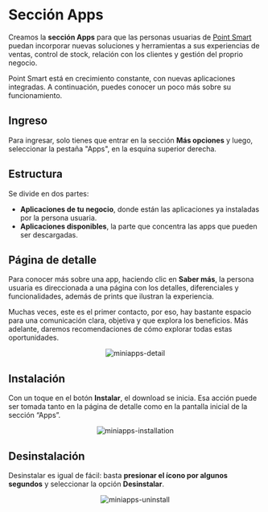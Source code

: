 # Sección Apps

Creamos la **sección Apps** para que las personas usuarias de [Point Smart](/developers/es/docs/mp-point/integration-configuration/integrate-with-pdv/introduction) puedan incorporar nuevas soluciones y herramientas a sus experiencias de ventas, control de stock, relación con los clientes y gestión del proprio negocio.

Point Smart está en crecimiento constante, con nuevas aplicaciones integradas. A continuación, puedes conocer un poco más sobre su funcionamiento.

## Ingreso

Para ingresar, solo tienes que entrar en la sección **Más opciones** y luego, seleccionar la pestaña "Apps", en la esquina superior derecha.

## Estructura

Se divide en dos partes:

* **Aplicaciones de tu negocio**, donde están las aplicaciones ya instaladas por la persona usuaria. 
* **Aplicaciones disponibles**, la parte que concentra las apps que pueden ser descargadas.

## Página de detalle

Para conocer más sobre una app, haciendo clic en **Saber más**, la persona usuaria es direccionada a una página con los detalles, diferenciales y funcionalidades, además de prints que ilustran la experiencia.

Muchas veces, este es el primer contacto, por eso, hay bastante espacio para una comunicación clara, objetiva y que explora los beneficios. Más adelante, daremos recomendaciones de cómo explorar todas estas oportunidades.

<center>

![miniapps-detail](/mini-apps/miniapps-detail-es.gif)

</center>

## Instalación

Con un toque en el botón **Instalar**, el download se inicia. Esa acción puede ser tomada tanto en la página de detalle como en la pantalla inicial de la sección “Apps”.

<center>

![miniapps-installation](/mini-apps/miniapps-installation-es.gif)

</center>

## Desinstalación

Desinstalar es igual de fácil: basta **presionar el ícono por algunos segundos** y seleccionar la opción **Desinstalar**.

<center>

![miniapps-uninstall](/mini-apps/miniapps-uninstall-pt.gif)

</center>